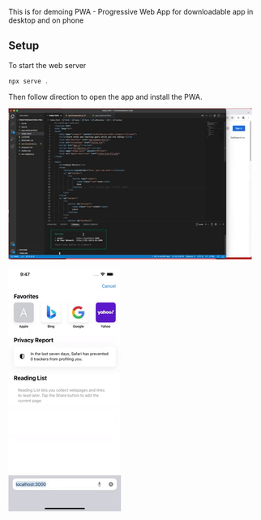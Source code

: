 This is for demoing PWA - Progressive Web App for downloadable app in desktop and on phone

## Setup
To start the web server
```ts
npx serve . 
```

Then follow direction to open the app and install the PWA.

![](docs/PWA-webbrowser-demo.gif)

![](docs/PWA-ios.gif)


